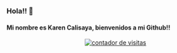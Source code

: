 ### Hola!! 👋
#### Mi nombre es Karen Calisaya, bienvenidos a mi Github!! 
<center><a href="https://websmultimedia.com/contador-de-visitas-gratis" title="Contador De Visitas Gratis">
<img style="border: 0px solid; display: inline;" alt="contador de visitas" src="https://websmultimedia.com/contador-de-visitas.php?id=4761"></a></center>
